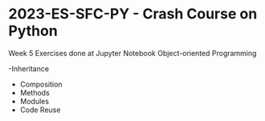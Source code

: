 # 2023-ES-SFC-PY - Crash Course on Python
Week 5 
Exercises done at Jupyter Notebook
Object-oriented Programming

-Inheritance
- Composition
- Methods
- Modules
- Code Reuse
